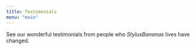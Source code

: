 ```yaml
---
title: Testimonials
menu: "main"
---
```

See our wonderful testimonials from people who *StylusBananas* lives have changed.
